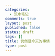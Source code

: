```yaml
--- 
categories: 
  - 流水笔记
comments: true
layout: post
published: false
status: draft
tags: []
title: 仍然是今天的事情
type: post
---
```


